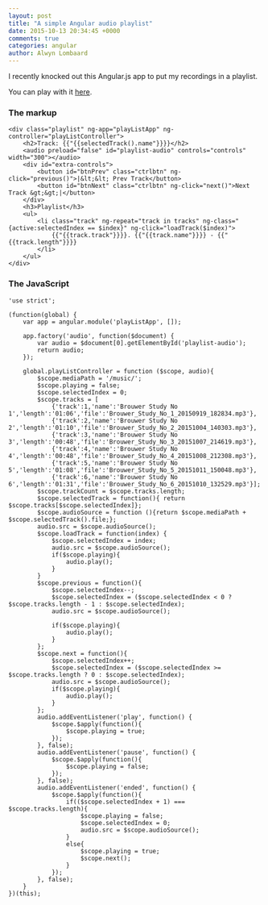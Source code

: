 ```yaml
---
layout: post
title: "A simple Angular audio playlist"
date: 2015-10-13 20:34:45 +0000
comments: true
categories: angular
author: Alwyn Lombaard
---
```


I recently knocked out this Angular.js app to put my recordings in a playlist.

You can play with it [here](/playlist).

### The markup

	<div class="playlist" ng-app="playListApp" ng-controller="playListController">
		<h2>Track: {{"{{selectedTrack().name"}}}}</h2>
		<audio preload="false" id="playlist-audio" controls="controls" width="300"></audio>
		<div id="extra-controls">
			<button id="btnPrev" class="ctrlbtn" ng-click="previous()">|&lt;&lt; Prev Track</button> 
			<button id="btnNext" class="ctrlbtn" ng-click="next()">Next Track &gt;&gt;|</button>
		</div>
		<h3>Playlist</h3>
		<ul>
			<li class="track" ng-repeat="track in tracks" ng-class="{active:selectedIndex == $index}" ng-click="loadTrack($index)">
				{{"{{track.track"}}}}. {{"{{track.name"}}}} - {{"{{track.length"}}}}
			</li>
		</ul>
	</div>


### The JavaScript

	'use strict';

	(function(global) {
		var app = angular.module('playListApp', []);

		app.factory('audio', function($document) {
			var audio = $document[0].getElementById('playlist-audio');
			return audio;
		});

		global.playListController = function ($scope, audio){
			$scope.mediaPath = '/music/';
			$scope.playing = false;
			$scope.selectedIndex = 0;
			$scope.tracks = [
				{'track':1,'name':'Brouwer Study No 1','length':'01:06','file':'Brouwer_Study_No_1_20150919_182834.mp3'},
				{'track':2,'name':'Brouwer Study No 2','length':'01:10','file':'Brouwer_Study_No_2_20151004_140303.mp3'},
				{'track':3,'name':'Brouwer Study No 3','length':'00:48','file':'Brouwer_Study_No_3_20151007_214619.mp3'},
				{'track':4,'name':'Brouwer Study No 4','length':'00:48','file':'Brouwer_Study_No_4_20151008_212308.mp3'},
				{'track':5,'name':'Brouwer Study No 5','length':'01:08','file':'Brouwer_Study_No_5_20151011_150048.mp3'},
				{'track':6,'name':'Brouwer Study No 6','length':'01:31','file':'Brouwer_Study_No_6_20151010_132529.mp3'}];
			$scope.trackCount = $scope.tracks.length;
			$scope.selectedTrack = function(){ return $scope.tracks[$scope.selectedIndex]};
			$scope.audioSource = function (){return $scope.mediaPath + $scope.selectedTrack().file;};
			audio.src = $scope.audioSource();
			$scope.loadTrack = function(index) {
				$scope.selectedIndex = index;
				audio.src = $scope.audioSource();
				if($scope.playing){
					audio.play();
				}
			}
			$scope.previous = function(){
				$scope.selectedIndex--;
				$scope.selectedIndex = ($scope.selectedIndex < 0 ? $scope.tracks.length - 1 : $scope.selectedIndex);
				audio.src = $scope.audioSource();

				if($scope.playing){
					audio.play();
				}
			};
			$scope.next = function(){
				$scope.selectedIndex++;
				$scope.selectedIndex = ($scope.selectedIndex >=  $scope.tracks.length ? 0 : $scope.selectedIndex);
				audio.src = $scope.audioSource();
				if($scope.playing){
					audio.play();
				}
			};
			audio.addEventListener('play', function() {
				$scope.$apply(function(){
					$scope.playing = true;
				});
			}, false);
			audio.addEventListener('pause', function() {
				$scope.$apply(function(){
					$scope.playing = false;
				});
			}, false);
			audio.addEventListener('ended', function() {
				$scope.$apply(function(){
					if(($scope.selectedIndex + 1) === $scope.tracks.length){
						$scope.playing = false;
						$scope.selectedIndex = 0;
						audio.src = $scope.audioSource();
					}
					else{
						$scope.playing = true;
						$scope.next();
					}
				});
			}, false);
		}
	})(this);
